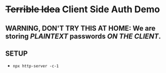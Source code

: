 # ~~Terrible Idea~~ Client Side Auth Demo

## WARNING, DON'T TRY THIS AT HOME: We are storing _PLAINTEXT_ passwords _ON THE CLIENT_.

## SETUP

- `npx http-server -c-1`
